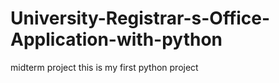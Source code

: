 # University-Registrar-s-Office-Application-with-python
midterm project
this is my first python project

